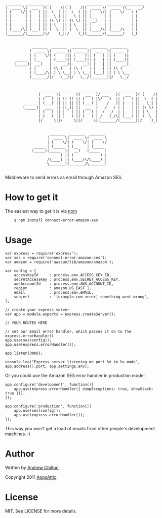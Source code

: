 ```
 _______  _______  _        _        _______  _______ _________
(  ____ \(  ___  )( (    /|( (    /|(  ____ \(  ____ \\__   __/
| (    \/| (   ) ||  \  ( ||  \  ( || (    \/| (    \/   ) (   
| |      | |   | ||   \ | ||   \ | || (__    | |         | |   
| |      | |   | || (\ \) || (\ \) ||  __)   | |         | |   
| |      | |   | || | \   || | \   || (      | |         | |   
| (____/\| (___) || )  \  || )  \  || (____/\| (____/\   | |   
(_______/(_______)|/    )_)|/    )_)(_______/(_______/   )_(   
                                                               

            _______  _______  _______  _______  _______ 
           (  ____ \(  ____ )(  ____ )(  ___  )(  ____ )
           | (    \/| (    )|| (    )|| (   ) || (    )|
     _____ | (__    | (____)|| (____)|| |   | || (____)|
    (_____)|  __)   |     __)|     __)| |   | ||     __)
           | (      | (\ (   | (\ (   | |   | || (\ (   
           | (____/\| ) \ \__| ) \ \__| (___) || ) \ \__
           (_______/|/   \__/|/   \__/(_______)|/   \__/
                                                        

                _______  _______  _______  _______  _______  _       
               (  ___  )(       )(  ___  )/ ___   )(  ___  )( (    /|
               | (   ) || () () || (   ) |\/   )  || (   ) ||  \  ( |
         _____ | (___) || || || || (___) |    /   )| |   | ||   \ | |
        (_____)|  ___  || |(_)| ||  ___  |   /   / | |   | || (\ \) |
               | (   ) || |   | || (   ) |  /   /  | |   | || | \   |
               | )   ( || )   ( || )   ( | /   (_/\| (___) || )  \  |
               |/     \||/     \||/     \|(_______/(_______)|/    )_)
                                                                     

                    _______  _______  _______ 
                   (  ____ \(  ____ \(  ____ \
                   | (    \/| (    \/| (    \/
             _____ | (_____ | (__    | (_____ 
            (_____)(_____  )|  __)   (_____  )
                         ) || (            ) |
                   /\____) || (____/\/\____) |
                   \_______)(_______/\_______)
                                                      
```

Middleware to send errors as email through Amazon SES.

# How to get it #

The easiest way to get it is via [npm][]

``` bash
    $ npm install connect-error-amazon-ses
```

# Usage #

    var express = require('express');
    var ses = require('connect-error-amazon-ses');
    var amazon = require('awssum/lib/amazon/amazon');

    var config = {
        accessKeyId     : process.env.ACCESS_KEY_ID,
        secretAccessKey : process.env.SECRET_ACCESS_KEY,
        awsAccountId    : process.env.AWS_ACCOUNT_ID,
        region          : amazon.US_EAST_1,
        email           : process.env.EMAIL,
        subject         : '[example.com error] something went wrong',
    };

    // create your express server
    var app = module.exports = express.createServer();

    // YOUR ROUTES HERE

    // set our Email error handler, which passes it on to the express.errorHandler()
    app.use(ses(config));
    app.use(express.errorHandler());

    app.listen(3000);

    console.log("Express server listening on port %d in %s mode", app.address().port, app.settings.env);

Or you could use the Amazon SES error handler in production mode:

    app.configure('development', function(){
        app.use(express.errorHandler({ dumpExceptions: true, showStack: true }));
    });

    app.configure('production', function(){
        app.use(ses(config));
        app.use(express.errorHandler());
    });

This way you won't get a load of emails from other people's development machines. :)

# Author #

Written by [Andrew Chilton](http://www.chilts.org/blog/)

Copyright 2011 [AppsAttic](http://www.appsattic.com/)

# License #

MIT. See LICENSE for more details.

[npm]: http://github.com/isaacs/npm
